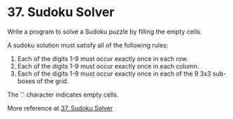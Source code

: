 # 37. Sudoku Solver

Write a program to solve a Sudoku puzzle by filling the empty cells.

A sudoku solution must satisfy all of the following rules:

1. Each of the digits 1-9 must occur exactly once in each row.
2. Each of the digits 1-9 must occur exactly once in each column.
3. Each of the digits 1-9 must occur exactly once in each of the 9 3x3 sub-boxes of the grid.

The '.' character indicates empty cells.

More reference at [37. Sudoku Solver](https://leetcode.com/problems/sudoku-solver/description/)